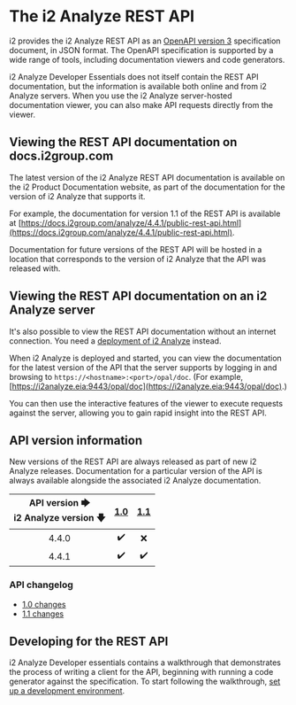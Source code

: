 # The i2 Analyze REST API

i2 provides the i2 Analyze REST API as an [OpenAPI version 3](https://github.com/OAI/OpenAPI-Specification/blob/main/versions/3.0.0.md) specification document, in JSON format.
The OpenAPI specification is supported by a wide range of tools, including documentation viewers and code generators.

i2 Analyze Developer Essentials does not itself contain the REST API documentation, but the information is available both online and from i2 Analyze servers.
When you use the i2 Analyze server-hosted documentation viewer, you can also make API requests directly from the viewer.

## Viewing the REST API documentation on docs.i2group.com

The latest version of the i2 Analyze REST API documentation is available on the i2 Product Documentation website, as part of the documentation for the version of i2 Analyze that supports it.

For example, the documentation for version 1.1 of the REST API is available at [https://docs.i2group.com/analyze/4.4.1/public-rest-api.html](https://docs.i2group.com/analyze/4.4.1/public-rest-api.html).

Documentation for future versions of the REST API will be hosted in a location that corresponds to the version of i2 Analyze that the API was released with.

## Viewing the REST API documentation on an i2 Analyze server

It's also possible to view the REST API documentation without an internet connection.
You need a [deployment of i2 Analyze](setting-up-dev-environment.md) instead.

When i2 Analyze is deployed and started, you can view the documentation for the latest version of the API that the server supports by logging in and browsing to `https://<hostname>:<port>/opal/doc`.
(For example, [https://i2analyze.eia:9443/opal/doc](https://i2analyze.eia:9443/opal/doc).)

You can then use the interactive features of the viewer to execute requests against the server, allowing you to gain rapid insight into the REST API.

## API version information

New versions of the REST API are always released as part of new i2 Analyze releases.
Documentation for a particular version of the API is always available alongside the associated i2 Analyze documentation.

| API version 🡆 <br/> i2 Analyze version 🡇 | [1.0](https://docs.i2group.com/analyze/4.4.0/public-rest-api.html) | [1.1](https://docs.i2group.com/analyze/4.4.1/public-rest-api.html) |
| :-----------------------:|:--:|:--:|
| 4.4.0                    | ✔️ | ❌ |
| 4.4.1                    | ✔️ | ✔️ |

### API changelog

 - [1.0 changes](api-versions/1.0/changes.md)
 - [1.1 changes](api-versions/1.1/changes.md)

## Developing for the REST API

i2 Analyze Developer essentials contains a walkthrough that demonstrates the process of writing a client for the API, beginning with running a code generator against the specification.
To start following the walkthrough, [set up a development environment](setting-up-dev-environment.md).
